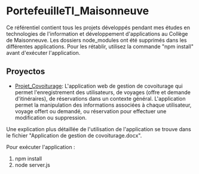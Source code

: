 
# PortefeuilleTI_Maisonneuve

Ce référentiel contient tous les projets développés pendant mes études en technologies de l'information et développement d'applications au Collège de Maisonneuve. Les dossiers node_modules ont été supprimés dans les différentes applications. Pour les rétablir, utilisez la commande "npm install" avant d'exécuter l'application.

## Proyectos
- [Projet_Covoiturage](./Projet_Covoiturage/): L'application web de gestion de covoiturage qui permet l'enregistrement des utilisateurs, de voyages (offre et demande d'itinéraires), de réservations dans un contexte général. L'application permet la manipulation des informations associées à chaque utilisateur, voyage offert ou demandé, ou réservation pour effectuer une modification ou suppression. 

Une explication plus détaillée de l'utilisation de l'application se trouve dans le fichier "Application de gestion de covoiturage.docx".

Pour exécuter l'application :
1. npm install
2. node server.js 



